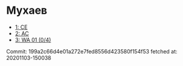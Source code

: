 # Мухаев
- [1: CE](1.md)
- [2: AC](2.md)
- [3: WA 01 (0/4)](3.md)

Commit: 199a2c66d4e01a272e7fed8556d423580f154f53
 fetched at: 20201103-150038
